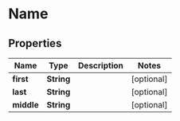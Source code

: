 
# Name

## Properties
Name | Type | Description | Notes
------------ | ------------- | ------------- | -------------
**first** | **String** |  |  [optional]
**last** | **String** |  |  [optional]
**middle** | **String** |  |  [optional]



